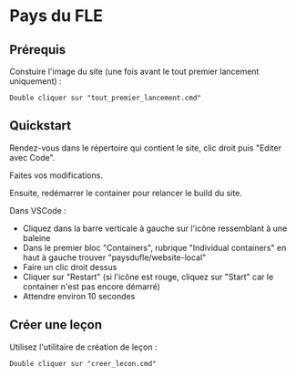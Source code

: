 # Pays du FLE

## Prérequis

Constuire l'image du site (une fois avant le tout premier lancement uniquement) :

```
Double cliquer sur "tout_premier_lancement.cmd"
```

## Quickstart

Rendez-vous dans le répertoire qui contient le site, clic droit puis "Editer avec Code".

Faites vos modifications.

Ensuite, redémarrer le container pour relancer le build du site.

Dans VSCode :

- Cliquez dans la barre verticale à gauche sur l'icône ressemblant à une baleine
- Dans le premier bloc "Containers", rubrique "Individual containers" en haut à gauche trouver "paysdufle/website-local"
- Faire un clic droit dessus
- Cliquer sur "Restart" (si l'icône est rouge, cliquez sur "Start" car le container n'est pas encore démarré)
- Attendre environ 10 secondes

## Créer une leçon

Utilisez l'utilitaire de création de leçon :

```
Double cliquer sur "creer_lecon.cmd"
```